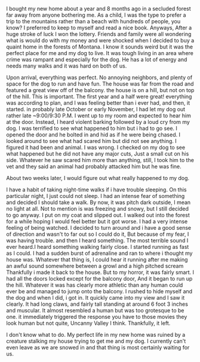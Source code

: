 I bought my new home about  a year and 8 months ago in a secluded forest far away from anyone bothering me. As a child, I was the type to prefer a trip to the mountains rather than a beach with hundreds of people, you know? I preferred to keep to myself and read a nice book.  Anyways, After a huge stroke of luck I won the lottery. Friends and family were all wondering what is would do with my money and were shocked when I decided to buy a quaint home in the forests of Montana. I know it sounds weird but it was the perfect place for me and my dog to live. It was tough living in an area where crime was rampant and especially for the dog. He has a lot of energy and needs many walks and it was hard on both of us.

 Upon arrival, everything was perfect. No annoying neighbors, and plenty of space for the dog to run and have fun. The house was far from the road and featured a great view off of the balcony. the house is on a hill, but not on top of the hill. This is important. The first year and a half were great! everything was according to plan, and I was feeling better than i ever had, and then, it started. in probably late October or early November, I had let my dog out rather late \~9:00/9:30 P.M.  I went up to my room and expected to hear him at the door. Instead, I heard violent barking followed by a loud cry from my dog. I was terrified to see what happened to him but i had to go see. I opened the door and he bolted in and hid as if he were being chased. I looked around to see what had scared him but did not see anything. I figured it had been and animal. I was wrong. I checked on my dog to see what happened but he did not have any major cuts, Just a small cut on his side. Whatever he saw scared him more than anything, still, I took him to the vet and they said an animal had probably attacked him but he was fine.

About two weeks later, I would figure out what really happened to my dog. 

I have a habit of taking night-time walks if i have trouble sleeping. On this particular night, I just could not sleep. I had an intense fear of something and decided I should take a walk. By now, it was pitch dark outside, I mean no light at all. Not to mention is was freezing and snowy, but I still decided to go anyway. I put on my coat and slipped out. I walked out into the forest for a while hoping I would feel better but it got worse. I had a very intense feeling of being watched. I decided to turn around and i have a good sense of direction and wasn't to far out so I could do it, But because of my fear, I was having trouble. and then I heard something. The most terrible sound I ever heard.I heard something walking fairly close. I started running as fast as I could. I had a sudden burst of adrenaline and ran to where i thought my house was. Whatever that thing is, I could hear it running after me making an awful sound somewhere between a growl and a high pitched scream Thankfully i made it back to the house. But to my horror, it was fairly smart. I had all the doors locked except for the balcony door, And  it began to run up the hill. Whatever it was has clearly more athletic than any human could ever be and managed to jump onto the balcony. I rushed to hide myself and the dog and when I did, i got in. It quickly came into my view and I saw it clearly. It had long claws, and fairly tall standing at around  6 foot 3 inches and muscular. It almost resembled a human but was too grotesque to be one. it immediately triggered the response you have to those movies they look human but not quite, Uncanny Valley I think. Thankfully, it left.

I don't know what to do. My perfect life in my new home was ruined by a creature stalking my house trying to get me and my dog. I currently can't even leave as we are snowed in and that thing is most certainly waiting for us.
